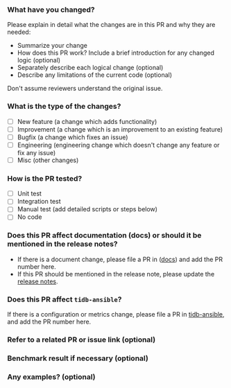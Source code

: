 <!--
Thank you for contributing to TiKV!

If you haven't already, please read TiKV's [CONTRIBUTING](https://github.com/tikv/tikv/blob/master/CONTRIBUTING.md) document.

If you're unsure about anything, just ask; somebody should be along to answer within a day or two.
-->

###  What have you changed?

Please explain in detail what the changes are in this PR and why they are needed:

- Summarize your change
- How does this PR work? Include a brief introduction for any changed logic (optional)
- Separately describe each logical change (optional)
- Describe any limitations of the current code (optional)

Don't assume reviewers understand the original issue.

###  What is the type of the changes?
<!--
Pick one of the following and delete the others:
-->
- [ ] New feature (a change which adds functionality)
- [ ] Improvement (a change which is an improvement to an existing feature)
- [ ] Bugfix (a change which fixes an issue)
- [ ] Engineering (engineering change which doesn't change any feature or fix any issue)
- [ ] Misc (other changes)

###  How is the PR tested?
<!--
Please select the tests that you ran to verify your changes:
-->
- [ ] Unit test
- [ ] Integration test
- [ ] Manual test (add detailed scripts or steps below)
- [ ] No code

###  Does this PR affect documentation (docs) or should it be mentioned in the release notes?

- If there is a document change, please file a PR in ([docs](https://github.com/tikv/website/tree/master/content)) and add the PR number here.
- If this PR should be mentioned in the release note, please update the [release notes](https://github.com/tikv/tikv/blob/master/CHANGELOG.md).

###  Does this PR affect `tidb-ansible`?

If there is a configuration or metrics change, please file a PR in [tidb-ansible](https://github.com/pingcap/tidb-ansible), and add the PR number here.

###  Refer to a related PR or issue link (optional)

###  Benchmark result if necessary (optional)

###  Any examples? (optional)

